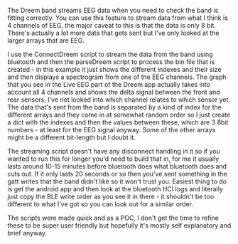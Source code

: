 The Dreem band streams EEG data when you need to check the band is fitting correctly. You can use this feature to stream data from what I think is 4 channels of EEG, the major caveat to this is that the data is only 8 bit. There's actually a lot more data that gets sent but I've only looked at the larger arrays that are EEG.

I use the ConnectDreem script to stream the data from the band using bluetooth and then the parseDreem script to process the bin file that is created - in this example it just shows the different indexes and their size and then displays a spectrogram from one of the EEG channels. The graph that you see in the Live EEG part of the Dreem app actually takes into account all 4 channels and shows the delta signal between the front and rear sensors, I've not looked into which channel relates to which sensor yet. The data that's sent from the band is separated by a kind of index for the different arrays and they come in at somewhat random order so I just create a dict with the indexes and then the values between these, which are 3 8bit numbers - at least for the EEG signal anyway. Some of the other arrays might be a different bit-length but I doubt it.

The streaming script doesn't have any disconnect handling in it so if you wanted to run this for longer you'd need to build that in, for me it usually lasts around 10-15 minutes  before bluetooth does what bluetooth does and cuts out. If it only lasts 20 seconds or so then you've sent something in the gatt writes that the band didn't like so it won't trust you. Easiest thing to do is get the android app and then look at the bluetooth HCI logs and literally just copy the BLE write order as you see it in there - it shouldn't be too different to what I've got so you can look out for a similar order.

The scripts were made quick and as a POC, I don't get the time to refine these to be super user friendly but hopefully it's mostly self explanatory and brief anyway.

